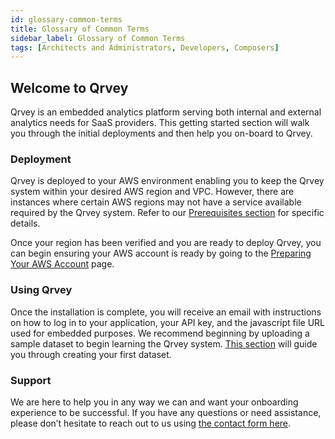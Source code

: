 ```yaml
---
id: glossary-common-terms
title: Glossary of Common Terms
sidebar_label: Glossary of Common Terms
tags: [Architects and Administrators, Developers, Composers]
---
```


<div style={{textAlign: "justify"}}>


## Welcome to Qrvey
Qrvey is an embedded analytics platform serving both internal and external analytics needs for SaaS providers. This getting started section will walk you through the initial deployments and then help you on-board to Qrvey. 

### Deployment
Qrvey is deployed to your AWS environment enabling you to keep the Qrvey system within your desired AWS region and VPC. However, there are instances where certain AWS regions may not have a service available required by the Qrvey system. Refer to our <a href="/docs/get-started/prerequisites-for-installation/" target="_blank"> Prerequisites section</a> for specific details.

Once your region has been verified and you are ready to deploy Qrvey, you can begin ensuring your AWS account is ready by going to the <a href="/docs/get-started/preparing-AWS-account/" target="_blank">Preparing Your AWS Account</a> page.

### Using Qrvey
Once the installation is complete, you will receive an email with instructions on how to log in to your application, your API key, and the javascript file URL used for embedded purposes. We recommend beginning by uploading a sample dataset to begin learning the Qrvey system. <a href="/docs/ui-docs/datasets/data_overview/" target="_blank">This section</a> will guide you through creating your first dataset.

### Support
We are here to help you in any way we can and want your onboarding experience to be successful. If you have any questions or need assistance, please don’t hesitate to reach out to us using <a href="/docs/faqs/ask-us/" target="_blank">the contact form here</a>.


</div>